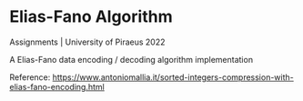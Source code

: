 # Elias-Fano Algorithm
Assignments | University of Piraeus 2022

A Elias-Fano data encoding / decoding algorithm implementation

Reference: https://www.antoniomallia.it/sorted-integers-compression-with-elias-fano-encoding.html
